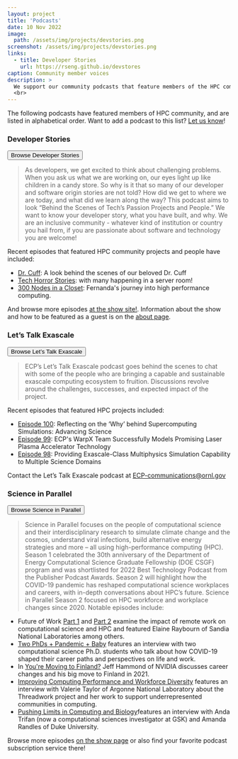 ```yaml
---
layout: project
title: 'Podcasts'
date: 10 Nov 2022
image: 
  path: /assets/img/projects/devstories.png
screenshot: /assets/img/projects/devstories.png
links:
  - title: Developer Stories
    url: https://rseng.github.io/devstores
caption: Community member voices
description: >
  We support our community podcasts that feature members of the HPC community!
  <br>
---
```



The following podcasts have featured members of HPC community, and are listed in
alphabetical order. Want to add a podcast
to this list? <a href="https://github.com/hpc-social/hpc-social.github.io/issues" target="_blank">Let us know</a>!

### Developer Stories

<a href="https://rseng.github.io/devstories/" target="_blank"><button class="btn btn-primary">Browse Developer Stories</button></a>

> As developers, we get excited to think about challenging problems. When you ask us what we are working on, our eyes light up like children in a candy store. So why is it that so many of our developer and software origin stories are not told? How did we get to where we are today, and what did we learn along the way? This podcast aims to look “Behind the Scenes of Tech’s Passion Projects and People.” We want to know your developer story, what you have built, and why. We are an inclusive community - whatever kind of institution or country you hail from, if you are passionate about software and technology you are welcome!

Recent episodes that featured HPC community projects and people have included:

- [Dr. Cuff](https://rseng.github.io/devstories/2022/james-cuff/): A look behind the scenes of our beloved Dr. Cuff
- [Tech Horror Stories](https://rseng.github.io/devstories/2022/tech-horror-stories/): with many happening in a server room!
- [300 Nodes in a Closet](https://rseng.github.io/devstories/2022/fernanda-foertter/): Fernanda's journey into high performance computing.

And browse more episodes [at the show site!](https://rseng.github.io/devstories/posts/). Information about the show and how
to be featured as a guest is on the [about page](https://rseng.github.io/devstories/about/).

### Let’s Talk Exascale

<a href="https://www.exascaleproject.org/podcast/" target="_blank"><button class="btn btn-primary">Browse Let’s Talk Exascale</button></a>

> ECP’s Let’s Talk Exascale podcast goes behind the scenes to chat with some of the people who are bringing a capable and sustainable exascale computing ecosystem to fruition. Discussions revolve around the challenges, successes, and expected impact of the project.

Recent episodes that featured HPC projects included:

- [Episode 100](https://www.exascaleproject.org/reflecting-on-the-why-behind-supercomputing-simulations-advancing-science/): Reflecting on the ‘Why’ behind Supercomputing Simulations: Advancing Science
- [Episode 99](https://www.exascaleproject.org/ecps-warpx-team-successfully-models-promising-laser-plasma-accelerator-technology/): ECP's WarpX Team Successfully Models Promising Laser Plasma Accelerator Technology
- [Episode 98](https://www.exascaleproject.org/providing-exascale-class-multiphysics-simulation-capability-to-multiple-science-domains/): Providing Exascale-Class Multiphysics Simulation Capability to Multiple Science Domains

Contact the Let’s Talk Exascale podcast at ECP-communications@ornl.gov

### Science in Parallel

<a href="https://www.krellinst.org/csgf/outreach/science-in-parallel" target="_blank"><button class="btn btn-primary">Browse Science in Parallel</button></a>

> Science in Parallel focuses on the people of computational science and their interdisciplinary research to simulate climate change and the cosmos, understand viral infections, build alternative energy strategies and more – all using high-performance computing (HPC). Season 1 celebrated the 30th anniversary of the Department of Energy Computational Science Graduate Fellowship (DOE CSGF) program and was shortlisted for 2022 Best Technology Podcast from the Publisher Podcast Awards. Season 2 will highlight how the COVID-19 pandemic has reshaped computational science workplaces and careers, with in-depth conversations about HPC’s future. Science in Parallel Season 2 focused on HPC workforce and workplace changes since 2020. Notable episodes include:

- Future of Work [Part 1](http://scienceinparallel.libsyn.com/season-two-episode-one-future-of-work-part-one-0 ) and [Part 2](http://scienceinparallel.libsyn.com/sip-s2e2-future-of-work-part-2) examine the impact of remote work on computational science and HPC and featured Elaine Raybourn of Sandia National Laboratories among others.
- [Two PhDs + Pandemic + Baby](http://scienceinparallel.libsyn.com/season-two-episode-three-two-phds-pandemic-baby) features an interview with two computational science Ph.D. students who talk about how COVID-19 shaped their career paths and perspectives on life and work.
- In [You're Moving to Finland?](http://scienceinparallel.libsyn.com/season-two-episode-four-youre-moving-to-finland) Jeff Hammond of NVIDIA discusses career changes and his big move to Finland in 2021.
- [Improving Computing Performance and Workforce Diversity](http://scienceinparallel.libsyn.com/advancing-computing-performance-and-workforce-diversity) features an interview with Valerie Taylor of Argonne National Laboratory about the Threadwork project and her work to support underrepresented communities in computing.
- [Pushing Limits in Computing and Biology](http://scienceinparallel.libsyn.com/season-2-episode-6-pushing-limits-in-computing-and-biology )features an interview with Anda Trifan (now a computational sciences investigator at GSK) and Amanda Randles of Duke University.

Browse more episodes [on the show page](https://www.krellinst.org/csgf/outreach/science-in-parallel) or also find your favorite podcast subscription service there!
